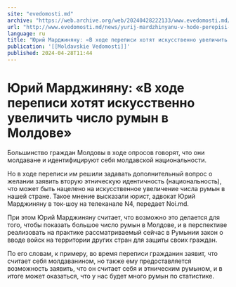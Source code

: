 ```yaml
---
site: "evedomosti.md"
archive: "https://web.archive.org/web/20240428222133/www.evedomosti.md/news/yurij-mardzhinyanu-v-hode-perepisi-hotyat-iskusstvenno-uveli"
url: "http://www.evedomosti.md/news/yurij-mardzhinyanu-v-hode-perepisi-hotyat-iskusstvenno-uveli"
language: ru
title: "Юрий Марджиняну: «В ходе переписи хотят искусственно увеличить число румын в Молдове»"
publication: '[[Moldavskie Vedomosti]]'
published: 2024-04-28T11:44
---
```


# Юрий Марджиняну: «В ходе переписи хотят искусственно увеличить число румын в Молдове»

Большинство граждан Молдовы в ходе опросов говорят, что они молдаване и идентифицируют себя молдавской национальности.

Но в ходе переписи им решили задавать дополнительный вопрос о желании заявить вторую этническую идентичность (национальность), что может быть нацелено на искусственное увеличение числа румын в нашей стране. Такое мнение высказали юрист, адвокат Юрий Марджиняну в ток-шоу на телеканале N4, передает Noi.md.

При этом Юрий Марджиняну считает, что возможно это делается для того, чтобы показать большое число румын в Молдове, и в перспективе реализовать на практике рассматриваемый сейчас в Румынии закон о вводе войск на территории других стран для защиты своих граждан.

По его словам, к примеру, во время переписи гражданин заявит, что считает себя молдаванином, но также ему предоставляется возможность заявить, что он считает себя и этническим румыном, и в итоге может оказаться, что у нас будет много румын по статистике.